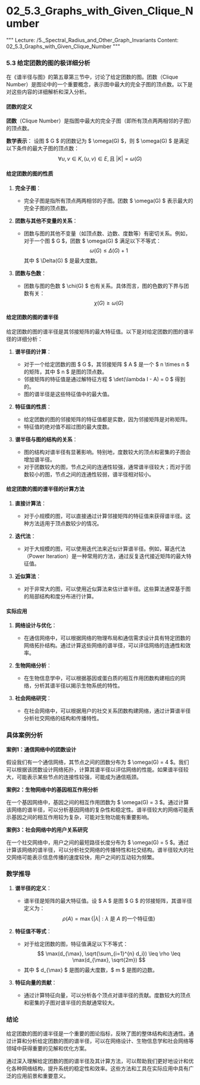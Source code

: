 # 02_5.3_Graphs_with_Given_Clique_Number

"""
Lecture: /5._Spectral_Radius_and_Other_Graph_Invariants
Content: 02_5.3_Graphs_with_Given_Clique_Number
"""

### 5.3 给定团数的图的极详细分析

在《谱半径与图》的第五章第三节中，讨论了给定团数的图。团数（Clique Number）是图论中的一个重要概念，表示图中最大的完全子图的顶点数。以下是对这些内容的详细解析和深入分析。

#### 团数的定义

**团数**（Clique Number）是指图中最大的完全子图（即所有顶点两两相邻的子图）的顶点数。

**数学表示**：
设图 $ G $ 的团数记为 $ \omega(G) $，则 $ \omega(G) $ 是满足以下条件的最大子图的顶点数：
$$ \forall u, v \in K, (u, v) \in E, \text{且} \; |K| = \omega(G) $$

#### 给定团数的图的性质

1. **完全子图**：
   - 完全子图是指所有顶点两两相邻的子图。团数 $ \omega(G) $ 表示最大的完全子图的顶点数。

2. **团数与其他不变量的关系**：
   - 团数与图的其他不变量（如顶点数、边数、度数等）有密切关系。例如，对于一个图 $ G $，团数 $ \omega(G) $ 满足以下不等式：
     $$ \omega(G) \leq \Delta(G) + 1 $$
     其中 $ \Delta(G) $ 是最大度数。

3. **团数与色数**：
   - 团数与图的色数 $ \chi(G) $ 也有关系。具体而言，图的色数的下界与团数有关：
     $$ \chi(G) \geq \omega(G) $$

#### 给定团数的图的谱半径

给定团数的图的谱半径是其邻接矩阵的最大特征值。以下是对给定团数的图的谱半径的详细分析：

1. **谱半径的计算**：
   - 对于一个给定团数的图 $ G $，其邻接矩阵 $ A $ 是一个 $ n \times n $ 的矩阵，其中 $ n $ 是图的顶点数。
   - 邻接矩阵的特征值是通过解特征方程 $ \det(\lambda I - A) = 0 $ 得到的。
   - 图的谱半径是这些特征值中的最大值。

2. **特征值的性质**：
   - 给定团数的图的邻接矩阵的特征值都是实数，因为邻接矩阵是对称矩阵。
   - 特征值的绝对值不超过图的最大度数。

3. **谱半径与图的结构的关系**：
   - 图的结构对谱半径有显著影响。特别地，度数较大的顶点和密集的子图会增加谱半径。
   - 对于团数较大的图，节点之间的连通性较强，通常谱半径较大；而对于团数较小的图，节点之间的连通性较弱，谱半径相对较小。

#### 给定团数的图的谱半径的计算方法

1. **直接计算法**：
   - 对于小规模的图，可以直接通过计算邻接矩阵的特征值来获得谱半径。这种方法适用于顶点数较少的情况。

2. **迭代法**：
   - 对于大规模的图，可以使用迭代法来近似计算谱半径。例如，幂迭代法（Power Iteration）是一种常用的方法，通过反复迭代接近矩阵的最大特征值。

3. **近似算法**：
   - 对于非常大的图，可以使用近似算法来估计谱半径。这些算法通常基于图的局部结构和度分布进行计算。

#### 实际应用

1. **网络设计与优化**：
   - 在通信网络中，可以根据网络的物理布局和通信需求设计具有特定团数的网络拓扑结构。通过计算这些网络的谱半径，可以评估网络的连通性和效率。

2. **生物网络分析**：
   - 在生物信息学中，可以根据基因或蛋白质的相互作用团数构建相应的网络，分析其谱半径以揭示生物系统的特性。

3. **社会网络研究**：
   - 在社会网络中，可以根据用户的社交关系团数构建网络，通过计算谱半径分析社交网络的结构和传播特性。

### 具体案例分析

**案例1：通信网络中的团数设计**

假设我们有一个通信网络，其节点之间的团数分布为 $ \omega(G) = 4 $。我们可以根据该团数设计网络拓扑，计算其谱半径以评估网络的性能。如果谱半径较大，可能表示某些节点的连接性较强，可能成为通信瓶颈。

**案例2：生物网络中的基因相互作用分析**

在一个基因网络中，基因之间的相互作用团数为 $ \omega(G) = 3 $。通过计算该网络的谱半径，可以分析基因网络的复杂性和稳定性。谱半径较大的网络可能表示基因之间的相互作用较为复杂，可能对生物功能有重要影响。

**案例3：社会网络中的用户关系研究**

在一个社交网络中，用户之间的最短路径长度分布为 $ \omega(G) = 5 $。通过计算该网络的谱半径，可以分析社交网络的传播特性和社交结构。谱半径较大的社交网络可能表示信息传播的速度较快，用户之间的互动较为频繁。

### 数学推导

1. **谱半径的定义**：
   - 谱半径是矩阵的最大特征值。设 $ A $ 是图 $ G $ 的邻接矩阵，其谱半径定义为：
     $$ \rho(A) = \max \{ |\lambda| : \lambda \text{ 是 } A \text{ 的一个特征值} \} $$

2. **特征值不等式**：
   - 对于给定团数的图，特征值满足以下不等式：
     $$ \max(d_{\max}, \sqrt{\sum_{i=1}^{n} d_i}) \leq \rho \leq \max(d_{\max}, \sqrt{2m}) $$
   - 其中 $ d_{\max} $ 是图的最大度数，$ m $ 是图的边数。

3. **特征向量的贡献**：
   - 通过计算特征向量，可以分析各个顶点对谱半径的贡献。度数较大的顶点和密集的子图对谱半径的贡献通常较大。

### 结论

给定团数的图的谱半径是一个重要的图论指标，反映了图的整体结构和连通性。通过计算和分析给定团数的图的谱半径，可以在网络设计、生物信息学和社会网络等领域中获得重要的见解和优化方案。

通过深入理解给定团数的图的谱半径及其计算方法，可以帮助我们更好地设计和优化各种网络结构，提升系统的稳定性和效率。这些方法和工具在实际应用中具有广泛的应用前景和重要意义。